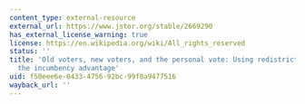 ```yaml
---
content_type: external-resource
external_url: https://www.jstor.org/stable/2669290
has_external_license_warning: true
license: https://en.wikipedia.org/wiki/All_rights_reserved
status: ''
title: 'Old voters, new voters, and the personal vote: Using redistricting to measure
  the incumbency advantage'
uid: f50eee6e-0433-4756-92bc-99f8a9477516
wayback_url: ''
---
```

